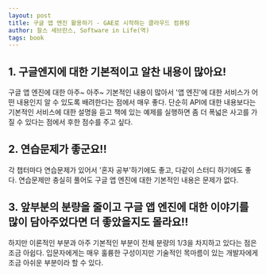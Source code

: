 ```yaml
---
layout: post
title: 구글 앱 엔진 활용하기 - GAE로 시작하는 클라우드 컴퓨팅
author: 찰스 세브란스, Software in Life(역)
tags: book
---
```


## 1. 구글엔지에 대한 기본적이고 알찬 내용이 많아요!

구글 앱 엔진에 대한 아주~ 아주~ 기본적인 내용이 많아서 '앱 엔진'에 대한 서비스가 어떤 내용인지 알 수 있도록 배려한다는 점에서 매우 좋다. 단순히 API에 대한 내용보다는 기본적인 서비스에 대한 설명을 듣고 책에 있는 예제를 실행하면 좀 더 폭넓은 사고를 가질 수 있다는 점에서 후한 점수를 주고 싶다.

## 2. 연습문제가 좋군요!!

각 챕터마다 연습문제가 있어서 '혼자 공부'하기에도 좋고, 다같이 스터디 하기에도 좋다. 연습문제만 충실히 풀어도 구글 앱 엔진에 대한 기본적인 내용은 문제가 없다.

## 3. 앞부분의 분량을 줄이고 구글 앱 엔진에 대한 이야기를 많이 담아주었다면 더 좋았을지도 몰라요!!

하지만 이론적인 부분과 아주 기본적인 부분이 전체 분량의 1/3을 차지하고 있다는 점은 조금 아쉽다. 입문자에게는 매우 훌륭한 구성이지만 기술적인 목마름이 있는 개발자에게 조금 아쉬운 부분이라 할 수 있다.


